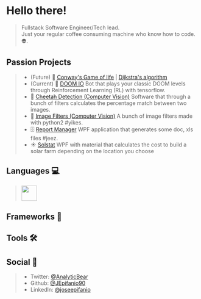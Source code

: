 # Hello there!
> Fullstack Software Engineer/Tech lead.  
> Just your regular coffee consuming machine who know how to code. 👽.  

## Passion Projects
> * (Future) 👾 [Conway's Game of life](https://en.wikipedia.org/wiki/Conway%27s_Game_of_Life) | [Dijkstra's algorithm](https://en.wikipedia.org/wiki/Dijkstra%27s_algorithm)
> * (Current) 👹 [DOOM IO](https://github.com/JEpifanio90/DOOM-IO)
> Bot that plays your classic DOOM levels through Reinforcement Learning (RL) with tensorflow.  
> * 🐆 [Cheetah Detection (Computer Vision)](https://github.com/JEpifanio90/CheetahDetection)
> Software that through a bunch of filters calculates the percentage match between two images.  
> * 📸 [Image Filters (Computer Vision)](https://github.com/JEpifanio90/LabVision-Python)
> A bunch of image filters made with python2 #yikes.  
> * 🗄 [Report Manager](https://github.com/JEpifanio90/reportManager)
> WPF application that generates some doc, xls files #jeez.  
> * ☀️ [Solstat](https://github.com/JEpifanio90/SolstatProjectUI)
> WPF with material that calculates the cost to build a solar farm depending on the location you choose

## Languages 💻
> <img src="https://upload.wikimedia.org/wikipedia/commons/thumb/7/7a/C_Sharp_logo.svg/1200px-C_Sharp_logo.svg.png" width="40px" height="40px"> 

## Frameworks 🧰 
> 

## Tools 🛠 
>

## Social 🍻
> * Twitter: [@AnalyticBear](https://twitter.com/AnalyticBear)
> * Github: [@JEpifanio90](https://github.com/JEpifanio90)
> * LinkedIn: [@joseepifanio](https://linkedin.com/in/joseepifanio)
